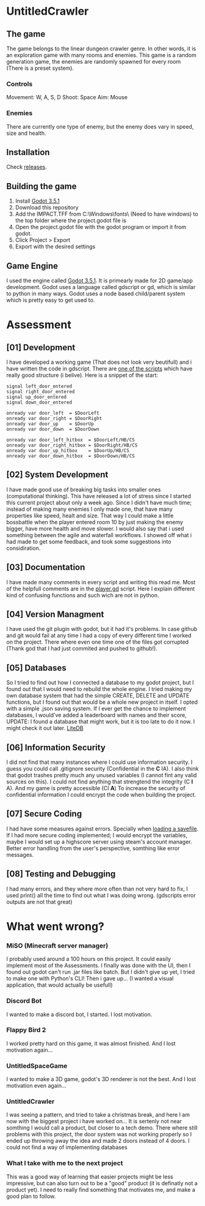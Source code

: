 # UntitledCrawler
## The game
The game belongs to the linear dungeon crawler genre. In other words, it is an exploration game with many rooms and enemies.
This game is a random generation game, the enemies are randomly spawned for every room (There is a preset system).
### Controls
Movement: W, A, S, D
Shoot: Space
Aim: Mouse
### Enemies
There are currently one type of enemy, but the enemy does vary in speed, size and health.
## Installation
Check [releases](https://github.com/SpyroMF/UntitledCrawler/releases).
## Building the game
1. Install [Godot 3.5.1](https://godotengine.org/article/maintenance-release-godot-3-5-1)
2. Download this repository
3. Add the IMPACT.TFF from C:\Windows\fonts\ (Need to have windows) to the top folder where the project.godot file is
4. Open the project.godot file with the godot program or import it from godot.
5. Click Project > Export
6. Export with the desired settings
## Game Engine
I used the engine called [Godot 3.5.1](https://godotengine.org/article/maintenance-release-godot-3-5-1). It is primearly made for 2D game/app development.
Godot uses a language called gdscript or gd, which is similar to python in many ways. Godot uses a node based child/parent system which is pretty easy to get used to.

# Assessment
## [01] Development
I have developed a working game (That does not look very beutifull) and i have written the code in gdscript.
There are [one of the scripts](https://github.com/SpyroMF/UntitledCrawler/blob/master/worlds/castle/door/door.gd) which have really good structure (i belive).
Here is a snippet of the start:
```
signal left_door_entered
signal right_door_entered
signal up_door_entered
signal down_door_entered

onready var door_left  = $DoorLeft
onready var door_right = $DoorRight
onready var door_up    = $DoorUp
onready var door_down  = $DoorDown

onready var door_left_hitbox  = $DoorLeft/HB/CS
onready var door_right_hitbox = $DoorRight/HB/CS
onready var door_up_hitbox    = $DoorUp/HB/CS
onready var door_down_hitbox  = $DoorDown/HB/CS
```
## [02] System Development
I have made good use of breaking big tasks into smaller ones (computational thinking). This have released a lot of stress since I started this current project about only a week ago.
Since I didn't have much time; instead of making many enemies I only made one, that have many properties like speed, healt and size. That way I could make a little bossbattle when the player entered room 10 by just making the enemy bigger, have more health and move slower.
I would also say that i used something between the agile and waterfall workflows. I showed off what i had made to get some feedback, and took some suggestions into considiration.
## [03] Documentation
I have made many comments in every script and writing this read me. Most of the helpfull comments are in the [player.gd](https://github.com/SpyroMF/UntitledCrawler/blob/master/player/player.gd) script. Here I explain different kind of confusing functions and such wich are not in python.
## [04] Version Managment
I have used the git plugin with godot, but it had it's problems. In case github and git would fail at any time I had a copy of every different time I worked on the project. There where even one time one of the files got corrupted (Thank god that I had just commited and pushed to github!).
## [05] Databases
So I tried to find out how I connected a database to my godot project, but I found out that I would need to rebuild the whole engine. I tried making my own database system that had the simple CREATE, DELETE and UPDATE functions, but I found out that would be a whole new project in itself.
I opted with a simple .json saving system. If I ever get the chance to implement databases, I would've added a leaderboard with names and their score,
UPDATE: I found a database that might work, but it is too late to do it now. I might check it out later. [LiteDB](http://www.litedb.org/)
## [06] Information Security
I did not find that many instances where I could use information security. I guess you could call .gitignore security (Confidential in the **C** IA). I also think that godot trashes pretty much any unused variables (I cannot fint any valid sources on this). I could not find anything that strengtend the integrity (C **I** A). And my game is pretty accessible (CI **A**)
To increase the security of confidential information I could encrypt the code when building the project.
## [07] Secure Coding
I had have some measures against errors. Specially when [loading a savefile](https://github.com/SpyroMF/UntitledCrawler/blob/master/game.gd).
If I had more secure coding implemented; I would encrypt the variables, maybe I would set up a highscore server using steam's account manager. Better error handling from the user's perspective, somthing like error messages.
## [08] Testing and Debugging
I had many errors, and they where more often than not very hard to fix, I used print() all the time to find out what I was doing wrong. (gdscripts error outputs are not that great)

# What went wrong?
### MiSO (Minecraft server manager)
I probably used around a 100 hours on this project. It could easily implement most of the Assessments. I finally was done with the UI, then I found out godot can't run .jar files like batch. But I didn't give up yet, I tried to make one with Python's CLI! Then i gave up... (I wanted a visual application, that would actually be usefull)
### Discord Bot
I wanted to make a discord bot, I started. I lost motivation.
### Flappy Bird 2
I worked pretty hard on this game, it was almost finished. And I lost motivation again...
### UntitledSpaceGame
I wanted to make a 3D game, godot's 3D renderer is not the best. And I lost motivation even again...
### UntitledCrawler
I was seeing a pattern, and tried to take a christmas break, and here I am now with the biggest project i have worked on... It is sertenly not near somthing I would call a product, but closer to a tech demo.
There where still problems with this project, the door system was not working properly so I ended up throwing away the idea and made 2 doors instead of 4 doors. I could not find a way of implementing databases

### What I take with me to the next project
This was a good way of learning that easier projects might be less impressive, but can also turn out to be a "good" product (it is definatly not a product yet). I need to really find something that motivates me, and make a good plan to follow.
